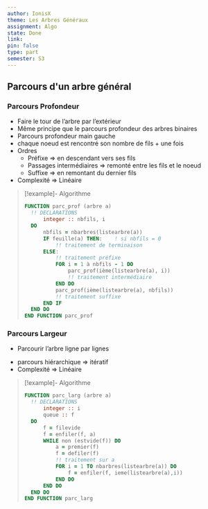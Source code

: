 ```yaml
---
author: IonisX
theme: Les Arbres Généraux
assignment: Algo
state: Done
link: 
pin: false
type: part
semester: S3
---
```

## Parcours d'un arbre général
### Parcours Profondeur
- Faire le tour de l’arbre par l’extérieur
- Même principe que le parcours profondeur des arbres binaires
- Parcours profondeur main gauche
- chaque noeud est rencontré son nombre de fils + une fois
- Ordres
    - Préfixe => en descendant vers ses fils
    - Passages intermédiaires => remonté entre les fils et le noeud
    - Suffixe => en remontant du dernier fils
- Complexité => Linéaire
>[!example]- Algorithme
>```fortran
>FUNCTION parc_prof (arbre a)
>	!! DECLARATIONS
>		integer :: nbfils, i
>	DO
>		nbfils = nbarbres(listearbre(a))
>		IF feuille(a) THEN:    ! si nbfils = 0
>			!! traitement de terminaison
>		ELSE:
>			!! traitement préfixe
>			FOR i = 1 à nbfils - 1 DO
>				parc_prof(ième(listearbre(a), i))
>				!! traitement intermédiaire
>			END DO
>			parc_prof(ième(listearbre(a), nbfils))
>			!! traitement suffixe
>		END IF
>	END DO
>END FUNCTION parc_prof
>```

### Parcours Largeur
+ Parcourir l’arbre ligne par lignes
- parcours hiérarchique => itératif
- Complexité => Linéaire
>[!example]- Algorithme
>```fortran
>FUNCTION parc_larg (arbre a)
>	!! DECLARATIONS
>		integer :: i
>		queue :: f
>	DO
>		f = filevide
>		f = enfiler(f, a)
>		WHILE non (estvide(f)) DO
>			a = premier(f)
>			f = defiler(f)
>			!! traitement sur a
>			FOR i = 1 TO nbarbres(listearbre(a)) DO
>				f = enfiler(f, ieme(listearbre(a),i))
>			END DO
>		END DO
>	END DO
>END FUNCTION parc_larg
>```